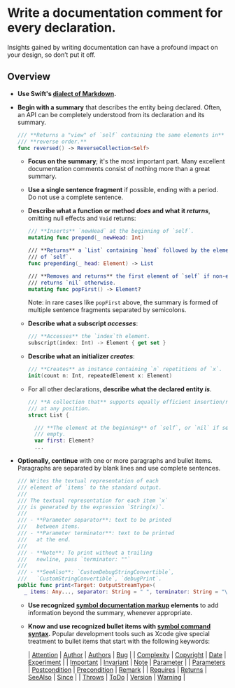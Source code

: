 # Write a documentation comment for every declaration.

Insights gained by writing documentation can have a profound impact on your design, so don’t put it off.

## Overview

* **Use Swift's [dialect of Markdown](https://developer.apple.com/library/archive/documentation/Xcode/Reference/xcode_markup_formatting_ref/).**

* **Begin with a summary** that describes the entity being declared.
  Often, an API can be completely understood from its declaration and
  its summary.

  ```swift
  /// **Returns a "view" of `self` containing the same elements in**
  /// **reverse order.**
  func reversed() -> ReverseCollection<Self>
  ```

  * **Focus on the summary**; it's the most important part. Many
    excellent documentation comments consist of nothing more than a
    great summary.

  * **Use a single sentence fragment** if possible, ending with a
    period.  Do not use a complete sentence.

  * **Describe what a function or method *does* and what it
    *returns***, omitting null effects and `Void` returns:

    ```swift
    /// **Inserts** `newHead` at the beginning of `self`.
    mutating func prepend(_ newHead: Int)

    /// **Returns** a `List` containing `head` followed by the elements
    /// of `self`.
    func prepending(_ head: Element) -> List

    /// **Removes and returns** the first element of `self` if non-empty;
    /// returns `nil` otherwise.
    mutating func popFirst() -> Element?
    ```

    Note: in rare cases like `popFirst` above, the summary is formed
    of multiple sentence fragments separated by semicolons.

  * **Describe what a subscript *accesses***:

    ```swift
    /// **Accesses** the `index`th element.
    subscript(index: Int) -> Element { get set }
    ```

  * **Describe what an initializer *creates***:

    ```swift
    /// **Creates** an instance containing `n` repetitions of `x`.
    init(count n: Int, repeatedElement x: Element)
    ```

  * For all other declarations, **describe what the declared entity *is***.

    ```swift
    /// **A collection that** supports equally efficient insertion/removal
    /// at any position.
    struct List {

      /// **The element at the beginning** of `self`, or `nil` if self is
      /// empty.
      var first: Element?
      ...
    ```

* **Optionally, continue** with one or more paragraphs and bullet
  items.  Paragraphs are separated by blank lines and use complete
  sentences.

  ```swift
  /// Writes the textual representation of each
  /// element of `items` to the standard output.
  ///
  /// The textual representation for each item `x`
  /// is generated by the expression `String(x)`.
  ///
  /// - **Parameter separator**: text to be printed
  ///   between items.                             
  /// - **Parameter terminator**: text to be printed
  ///   at the end.                                
  ///
  /// - **Note**: To print without a trailing
  ///   newline, pass `terminator: ""`
  ///
  /// - **SeeAlso**: `CustomDebugStringConvertible`,
  ///   `CustomStringConvertible`, `debugPrint`.
  public func print<Target: OutputStreamType>(
    _ items: Any..., separator: String = " ", terminator: String = "\n")
  ```

  * **Use recognized
    [symbol documentation markup]({{SymbolDoc}}SW1)
    elements** to add information beyond the summary, whenever
    appropriate.

  * **Know and use recognized bullet items with
    [symbol command syntax]({{SymbolDoc}}SW13).** Popular development
    tools such as Xcode give special treatment to bullet items that
    start with the following keywords:

    | [Attention](https://developer.apple.com/library/archive/documentation/Xcode/Reference/xcode_markup_formatting_ref/Attention.html) | [Author](https://developer.apple.com/library/archive/documentation/Xcode/Reference/xcode_markup_formatting_ref/Author.html) | [Authors](https://developer.apple.com/library/archive/documentation/Xcode/Reference/xcode_markup_formatting_ref/Authors.html) | [Bug](https://developer.apple.com/library/archive/documentation/Xcode/Reference/xcode_markup_formatting_ref/Bug.html) |
    | [Complexity](https://developer.apple.com/library/archive/documentation/Xcode/Reference/xcode_markup_formatting_ref/Complexity.html) | [Copyright](https://developer.apple.com/library/archive/documentation/Xcode/Reference/xcode_markup_formatting_ref/Copyright.html) | [Date]({{ref}}Date.html) | [Experiment](https://developer.apple.com/library/archive/documentation/Xcode/Reference/xcode_markup_formatting_ref/Experiment.html) |
    | [Important](https://developer.apple.com/library/archive/documentation/Xcode/Reference/xcode_markup_formatting_ref/Important.html) | [Invariant](https://developer.apple.com/library/archive/documentation/Xcode/Reference/xcode_markup_formatting_ref/Invariant.html) | [Note](https://developer.apple.com/library/archive/documentation/Xcode/Reference/xcode_markup_formatting_ref/Note.html) | [Parameter](https://developer.apple.com/library/archive/documentation/Xcode/Reference/xcode_markup_formatting_ref/Parameter.html) |
    | [Parameters](https://developer.apple.com/library/archive/documentation/Xcode/Reference/xcode_markup_formatting_ref/Parameters.html) | [Postcondition](https://developer.apple.com/library/archive/documentation/Xcode/Reference/xcode_markup_formatting_ref/Postcondition.html) | [Precondition](https://developer.apple.com/library/archive/documentation/Xcode/Reference/xcode_markup_formatting_ref/Precondition.html) | [Remark](https://developer.apple.com/library/archive/documentation/Xcode/Reference/xcode_markup_formatting_ref/Remark.html) |
    | [Requires](https://developer.apple.com/library/archive/documentation/Xcode/Reference/xcode_markup_formatting_ref/Requires.html) | [Returns](https://developer.apple.com/library/archive/documentation/Xcode/Reference/xcode_markup_formatting_ref/Returns.html) | [SeeAlso](https://developer.apple.com/library/archive/documentation/Xcode/Reference/xcode_markup_formatting_ref/SeeAlso.html) | [Since](https://developer.apple.com/library/archive/documentation/Xcode/Reference/xcode_markup_formatting_ref/Since.html) |
    | [Throws](https://developer.apple.com/library/archive/documentation/Xcode/Reference/xcode_markup_formatting_ref/Throws.html) | [ToDo](https://developer.apple.com/library/archive/documentation/Xcode/Reference/xcode_markup_formatting_ref/Todo.html) | [Version](https://developer.apple.com/library/archive/documentation/Xcode/Reference/xcode_markup_formatting_ref/Version.html) | [Warning](https://developer.apple.com/library/archive/documentation/Xcode/Reference/xcode_markup_formatting_ref/Warning.html) |
